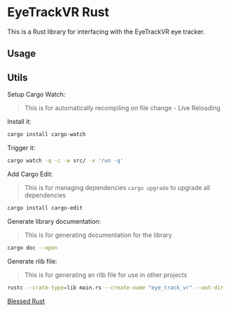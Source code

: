 # EyeTrackVR Rust

This is a Rust library for interfacing with the EyeTrackVR eye tracker.

## Usage

## Utils

Setup Cargo Watch:

> This is for automatically recompiling on file change - Live Reloading

Install it:

```bash
cargo install cargo-watch
```

Trigger it:

```bash
cargo watch -q -c -w src/ -x 'run -q'
```

Add Cargo Edit:

> This is for managing dependencies
> `cargo upgrade` to upgrade all dependencies

```bash
cargo install cargo-edit
```

Generate library documentation:

> This is for generating documentation for the library

```bash
cargo doc --open
```

Generate rlib file:

> This is for generating an rlib file for use in other projects

```bash
rustc --crate-type=lib main.rs --create-name "eye_track_vr" --out-dir ./target/eyetrackvr
```

[Blessed Rust](https://blessed.rs)
